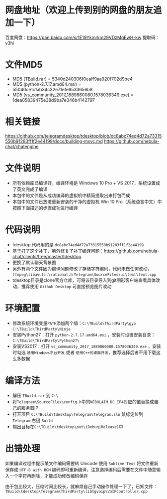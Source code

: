 # 网盘地址（欢迎上传到别的网盘的朋友追加一下）

百度网盘：https://pan.baidu.com/s/1E19Ykmrkm29VDzMqEwH-kw 提取码：v3hi

# 文件MD5

* MD5 (TBuild.rar) = 5340d240306f0eaff9aa920f702d9be4
* MD5 (python-2.7.17.amd64.msi) = 55040ce1c1ab34c32e71efe9533656b8
* MD5 (vs_community_2017_1889860080.1578036349.exe) = 1dea05839475e38d9ba7e346b4142797

# 相关链接

https://github.com/telegramdesktop/tdesktop/blob/dc8abc74ed4d72a73315550b91283ff1f2e44199/docs/building-msvc.md
https://github.com/nebula-chat/chatengine

# 文件说明

* 所有依赖库已编译好，编译环境是 Windows 10 Pro + VS 2017，系统设置成了英文完成了编译
* 本包中的文件是从成功编译的虚拟机中精简提取出来打包而成
* 本包中的文件已放进重新安装的干净的虚拟机 Win 10 Pro（系统语言中文）中按照下面描述的步骤成功进行编译

# 代码说明

* tdesktop 代码用的是 `dc8abc74ed4d72a73315550b91283ff1f2e44199`
* 基于打了这个补丁，另外修复了补丁编译问题：https://github.com/nebula-chat/clients/tree/master/tdesktop
* 更换了默认聊天背景图
* 另外有两个文件因为编译问题修改了存储字符编码，代码未做任何改动， `ffmpeg\libavutil\rational.h` `Telegram\SourceFiles\ui\text\text.cpp`
* tdesktop目录是clone官方仓库，可将该目录导入到git图形客户端查看具体改动，推荐使用 `Github Desktop` 可直接预览图片改动

# 环境配置

* 修改系统环境变量`PATH`添加两个值：`C:\TBuild\ThirdParty\gyp` `C:\TBuild\ThirdParty\Ninja`
* 安装Python27：打开 `python-2.7.17.amd64.msi` ，安装时设置安装目录：`C:\TBuild\ThirdParty\Python27\`
* 安装VS2017：打开 `vs_community_2017_1889860080.1578036349.exe` ，安装时勾选 `通用Windows平台开发` 或者 `使用C++的桌面开发`，推荐选择后者不用下载这么多数据

# 编译方法

* 解压 `TBuild.rar` 到 `C:\`
* 将`Telegram\SourceFiles\config.h`中的`NEBULAIM_DC_IP4`对应的值替换成自己的服务器IP
* 打开项目 `C:\TBuild\tdesktop\Telegram\Telegram.sln` 鼠标定位到 `Telegram` 右键 `Build`
* 输出目标在`C:\TBuild\tdesktop\out\(Debug|Release)`中

# 出错处理

如果编译过程中提示某文件编码需要转 Unicode 使用 `Sublime Text` 将文件重新保存成 `UTF-8 with BOM` 编码即可重新编译，注意选择编码后需要在文件中随意输入一个字符再删除，才能成功修改编码保存

由于包比较大，压缩时间比较长，就麻烦自己手动操作处理一下了，已知文件：
`TBuild\tdesktop\Telegram\ThirdParty\libtgvoip\VoIPController.cpp`
